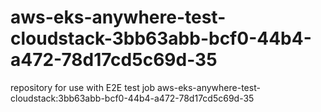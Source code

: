 # aws-eks-anywhere-test-cloudstack-3bb63abb-bcf0-44b4-a472-78d17cd5c69d-35
repository for use with E2E test job aws-eks-anywhere-test-cloudstack:3bb63abb-bcf0-44b4-a472-78d17cd5c69d-35
